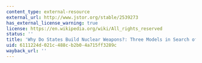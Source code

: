 ```yaml
---
content_type: external-resource
external_url: http://www.jstor.org/stable/2539273
has_external_license_warning: true
license: https://en.wikipedia.org/wiki/All_rights_reserved
status: ''
title: 'Why Do States Build Nuclear Weapons?: Three Models in Search of a Bomb'
uid: 6111224d-021c-488c-b2b0-4a715ff3289c
wayback_url: ''
---
```

